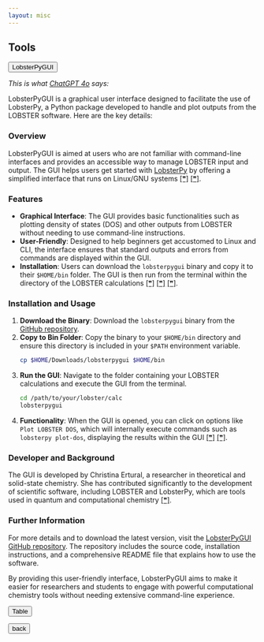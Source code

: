 ```yaml
---
layout: misc
---
```


## Tools

<a href="https://github.com/QuantumChemist/LobsterPyGUI" target="_blank"><button>LobsterPyGUI</button></a>

*This is what [ChatGPT 4o](https://chatgpt.com/?oai-dm=1&model=gpt-4o) says:*

LobsterPyGUI is a graphical user interface designed to facilitate the use of LobsterPy, a Python package developed to handle and plot outputs from the LOBSTER software. Here are the key details:

### Overview
LobsterPyGUI is aimed at users who are not familiar with command-line interfaces and provides an accessible way to manage LOBSTER input and output. The GUI helps users get started with [LobsterPy](https://github.com/JaGeo/LobsterPy) by offering a simplified interface that runs on Linux/GNU systems [[❞]](https://github.com/QuantumChemist/LobsterPyGUI) [[❞]](https://github.com/QuantumChemist/LobsterPyGUI/releases).

### Features
- **Graphical Interface**: The GUI provides basic functionalities such as plotting density of states (DOS) and other outputs from LOBSTER without needing to use command-line instructions.
- **User-Friendly**: Designed to help beginners get accustomed to Linux and CLI, the interface ensures that standard outputs and errors from commands are displayed within the GUI.
- **Installation**: Users can download the `lobsterpygui` binary and copy it to their `$HOME/bin` folder. The GUI is then run from the terminal within the directory of the LOBSTER calculations [[❞]](https://github.com/QuantumChemist/LobsterPyGUI) [[❞]](https://github.com/QuantumChemist/LobsterPyGUI/releases) [[❞]](https://quantumchemist.github.io/).

### Installation and Usage
1. **Download the Binary**:
   Download the `lobsterpygui` binary from the [GitHub repository](https://github.com/QuantumChemist/LobsterPyGUI/releases).
2. **Copy to Bin Folder**:
   Copy the binary to your `$HOME/bin` directory and ensure this directory is included in your `$PATH` environment variable.
   ```sh
   cp $HOME/Downloads/lobsterpygui $HOME/bin
   ```
3. **Run the GUI**:
   Navigate to the folder containing your LOBSTER calculations and execute the GUI from the terminal.
   ```sh
   cd /path/to/your/lobster/calc
   lobsterpygui
   ```
4. **Functionality**:
   When the GUI is opened, you can click on options like `Plot LOBSTER DOS`, which will internally execute commands such as `lobsterpy plot-dos`, displaying the results within the GUI [[❞]](https://github.com/QuantumChemist/LobsterPyGUI) [[❞]](https://github.com/QuantumChemist/LobsterPyGUI/releases).

### Developer and Background
The GUI is developed by Christina Ertural, a researcher in theoretical and solid-state chemistry. She has contributed significantly to the development of scientific software, including LOBSTER and LobsterPy, which are tools used in quantum and computational chemistry [[❞]](https://quantumchemist.github.io/).

### Further Information
For more details and to download the latest version, visit the [LobsterPyGUI GitHub repository](https://github.com/QuantumChemist/LobsterPyGUI). The repository includes the source code, installation instructions, and a comprehensive README file that explains how to use the software.

By providing this user-friendly interface, LobsterPyGUI aims to make it easier for researchers and students to engage with powerful computational chemistry tools without needing extensive command-line experience.

<a href="https://quantumchemist.github.io/table" target="_blank"><button>Table</button></a>


<a href="./" target="_blank"><button>back</button></a>
